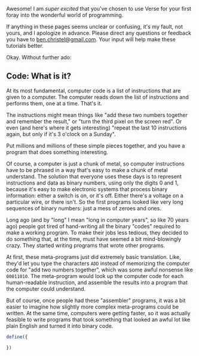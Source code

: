 Awesome! I am *super excited* that you've chosen to use
Verse for your first foray into the wonderful world of
programming.

If anything in these pages seems unclear or confusing, it's
my fault, not yours, and I apologize in advance. Please
direct any questions or feedback you have to
ben.christel@gmail.com. Your input will help make these
tutorials better.

Okay. Without further ado:

## Code: What is it?

At its most fundamental, computer code is a list of
instructions that are given to a computer. The computer
reads down the list of instructions and performs them,
one at a time. That's it.

The instructions might mean things like "add these two numbers
together and remember the result," or "turn the third pixel
on the screen red". Or even (and here's where it gets
interesting) "repeat the last 10 instructions again, but
only if it's 3 o'clock on a Sunday".

Put millions and millions of these simple pieces together,
and you have a program that does something interesting.

Of course, a computer is just a chunk of metal, so computer
instructions have to be phrased in a way that's easy to
make a chunk of metal understand. The solution that everyone
uses these days is to represent instructions and data as
binary numbers, using only the digits 0 and 1, because it's easy
to make electronic systems that process binary information:
either a switch is on, or it's off. Either there's a voltage
on a particular wire, or there isn't. So the first programs
looked like very long sequences of binary numbers: just a
mess of zeroes and ones.

Long ago (and by "long" I mean "long in computer years",
so like 70 years ago) people got tired of hand-writing
all the binary "codes" required to make a working program.
To make their jobs less tedious, they decided to do something that,
at the time, must have seemed a bit mind-blowingly crazy.
They started writing programs that wrote other programs.

At first, these meta-programs just did extremely basic
translation. Like, they'd let you type the characters
`ADD` instead of memorizing the computer code for "add two
numbers together", which was some awful nonsense like
`00011010`. The meta-program would look up the computer code
for each human-readable instruction, and assemble the results
into a program that the computer could understand.

But of course, once people had these "assembler" programs,
it was a bit easier to imagine how slightly more complex
meta-programs could be written. At the same time, computers
were getting faster, so it was actually feasible to write
programs that took something that looked an awful lot like
plain English and turned it into binary code.





```javascript
define({

})
```

